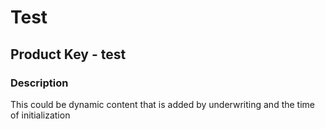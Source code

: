 # Test
## Product Key - test

### Description
This could be dynamic content that is added by underwriting and the time of
initialization